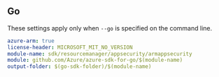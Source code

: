 ## Go

These settings apply only when `--go` is specified on the command line.

```yaml $(go) && $(track2)
azure-arm: true
license-header: MICROSOFT_MIT_NO_VERSION
module-name: sdk/resourcemanager/appsecurity/armappsecurity
module: github.com/Azure/azure-sdk-for-go/$(module-name)
output-folder: $(go-sdk-folder)/$(module-name)
```
